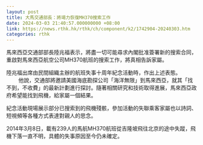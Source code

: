 ```yaml
---
layout: post
title: 大馬交通部長：將竭力恢復MH370搜索工作
date: 2024-03-03 21:40:57.000000000 +08:00
link: https://news.rthk.hk/rthk/ch/component/k2/1742904-20240303.htm
categories: rthk
---
```


馬來西亞交通部部長陸兆福表示，將盡一切可能尋求內閣批准簽署新的搜索合同，重啟對馬來西亞航空公司MH370航班的搜索工作，將真相告訴家屬。 

陸兆福出席由民間組織主辦的航班失事十周年紀念活動時，作出上述表態。 
  　　
他說，交通部將邀請美國海底勘探公司「海洋無限」到馬來西亞，就其「找不到，不收費」的最新計劃進行探討。隨著相關研究和技術取得進展，馬來西亞政府希望能找到飛機，給家屬一個結果。 

紀念活動現場展示部分已搜索到的飛機殘骸，參加活動的失聯乘客家屬也以詩詞、短視頻等各種方式表達對親人的思念。 

2014年3月8日，載有239人的馬航MH370航班從吉隆坡飛往北京的途中失蹤，飛機下落一直不明，具體的失事原因至今仍未確定。
